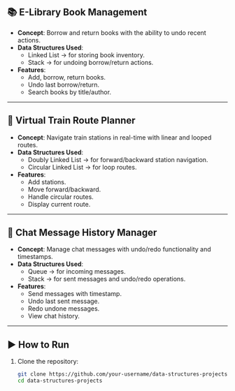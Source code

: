 ## 📚 E-Library Book Management
- **Concept**: Borrow and return books with the ability to undo recent actions.  
- **Data Structures Used**:  
  - Linked List → for storing book inventory.  
  - Stack → for undoing borrow/return actions.  
- **Features**:  
  - Add, borrow, return books.  
  - Undo last borrow/return.  
  - Search books by title/author.  

---

## 🚆 Virtual Train Route Planner
- **Concept**: Navigate train stations in real-time with linear and looped routes.  
- **Data Structures Used**:  
  - Doubly Linked List → for forward/backward station navigation.  
  - Circular Linked List → for loop routes.  
- **Features**:  
  - Add stations.  
  - Move forward/backward.  
  - Handle circular routes.  
  - Display current route.  

---

## 💬 Chat Message History Manager
- **Concept**: Manage chat messages with undo/redo functionality and timestamps.  
- **Data Structures Used**:  
  - Queue → for incoming messages.  
  - Stack → for sent messages and undo/redo operations.  
- **Features**:  
  - Send messages with timestamp.  
  - Undo last sent message.  
  - Redo undone messages.  
  - View chat history.  

---

## ▶️ How to Run
1. Clone the repository:
   ```bash
   git clone https://github.com/your-username/data-structures-projects.git
   cd data-structures-projects
